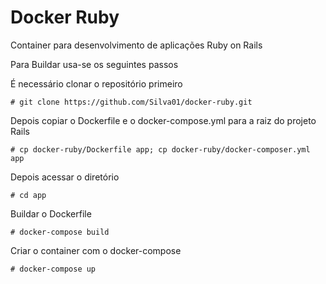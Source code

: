 # Docker Ruby

Container para desenvolvimento de aplicações Ruby on Rails

Para Buildar usa-se os seguintes passos

É necessário clonar o repositório primeiro

`# git clone https://github.com/Silva01/docker-ruby.git`

Depois copiar o Dockerfile e o docker-compose.yml para a raiz do projeto Rails

`# cp docker-ruby/Dockerfile app; cp docker-ruby/docker-composer.yml app`

Depois acessar o diretório

`# cd app`

Buildar o Dockerfile

`# docker-compose build`

Criar o container com o docker-compose

`# docker-compose up`
